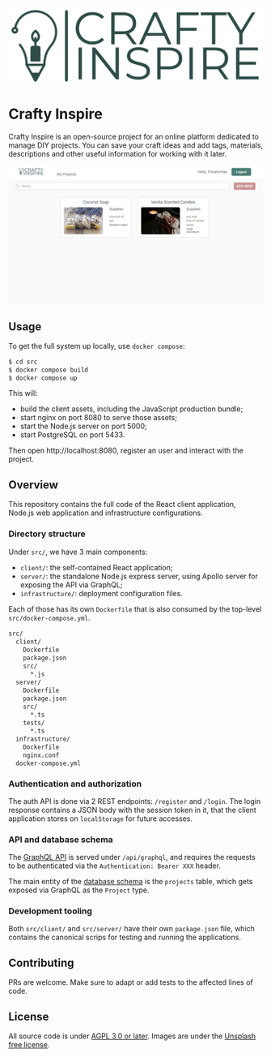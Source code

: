 ![](src/client/src/assets/logo.png)

# Crafty Inspire

Crafty Inspire is an open-source project for an online platform dedicated to manage DIY projects. You can save your craft ideas and add tags, materials, descriptions and other useful information for working with it later.

![](src/client/src/assets/screenshot.jpg)

## Usage

To get the full system up locally, use `docker compose`:

```shell
$ cd src
$ docker compose build
$ docker compose up
```

This will:

- build the client assets, including the JavaScript production bundle;
- start nginx on port 8080 to serve those assets;
- start the Node.js server on port 5000;
- start PostgreSQL on port 5433.

Then open http://localhost:8080, register an user and interact with the project.


## Overview

This repository contains the full code of the React client application, Node.js web application and infrastructure configurations.


### Directory structure

Under `src/`, we have 3 main components:
- `client/`: the self-contained React application;
- `server/`: the standalone Node.js express server, using Apollo server for exposing the API via GraphQL;
- `infrastructure/`: deployment configuration files.

Each of those has its own `Dockerfile` that is also consumed by the top-level `src/docker-compose.yml`.

```
src/
  client/
    Dockerfile
    package.json
    src/
      *.js
  server/
    Dockerfile
    package.json
    src/
      *.ts
    tests/
      *.ts
  infrastructure/
    Dockerfile
    nginx.conf
  docker-compose.yml
```


### Authentication and authorization

The auth API is done via 2 REST endpoints: `/register` and `/login`.  The login response contains a JSON body with the session token in it, that the client application stores on `localStorage` for future accesses.


### API and database schema

The [GraphQL API](src/server/src/schema.ts) is served under `/api/graphql`, and requires the requests to be authenticated via the `Authentication: Bearer XXX` header.

The main entity of the [database schema](src/server/src/migrations/) is the `projects` table, which gets exposed via GraphQL as the `Project` type.


### Development tooling

Both `src/client/` and `src/server/` have their own `package.json` file, which contains the canonical scrips for testing and running the applications.


## Contributing

PRs are welcome.  Make sure to adapt or add tests to the affected lines of code.


## License

All source code is under [AGPL 3.0 or later](https://www.gnu.org/licenses/agpl-3.0.html).  Images are under the [Unsplash free license](https://unsplash.com/license).
